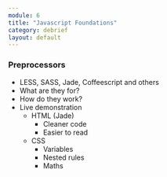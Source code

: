 ```yaml
---
module: 6
title: "Javascript Foundations"
category: debrief
layout: default
---
```


### Preprocessors

- LESS, SASS, Jade, Coffeescript and others
- What are they for?
- How do they work?
- Live demonstration
	- HTML (Jade)
		- Cleaner code
		- Easier to read
	- CSS
		- Variables
		- Nested rules
		- Maths